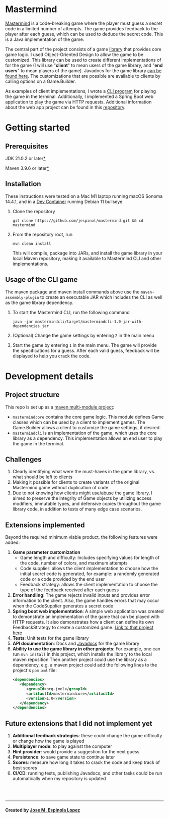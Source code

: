 # Mastermind 
[Mastermind](https://en.wikipedia.org/wiki/Mastermind_(board_game)) is a code-breaking game where the player must guess a secret code in a limited number of attempts. The game provides feedback to the player after each guess, which can be used to deduce the secret code. This is a Java implementation of the game.

The central part of the project consists of a game [library](mastermindcore) that provides core game logic. I used Object-Oriented Design to allow the game to be customized. This library can be used to create different implementations of for the game (I will use "**client**" to mean users of the game library, and "**end users**" to mean players of the game). Javadocs for the game library [can be found here](https://jespinol.github.io/mastermindcore_docs/). The customizations that are possible are available to clients by calling options on a Game.Builder.

As examples of client implementations, I wrote a [CLI program](mastermindcli) for playing the game in the terminal. Additionally, I implemented a Spring Boot web application to play the game via HTTP requests. Additional information about the web app project can be found in this [repository](https://github.com/jespinol/mastermindweb).

# Getting started
## Prerequisites
JDK 21.0.2 or later[*](https://jdk.java.net/21/)

Maven 3.9.6 or later[*](https://maven.apache.org/download.cgi)

## Installation

These instructions were tested on a Mac M1 laptop running macOS Sonoma 14.4.1, and in a [Dev Container](https://github.com/devcontainers/templates/tree/main/src/java) running Debian 11 bullseye.

1. Clone the repository
    ```shell
    git clone https://github.com/jespinol/mastermind.git && cd mastermind
    ```
2. From the repository root, run
    ```shell
    mvn clean install
    ```
    This will compile, package into JARs, and install the game library in your local Maven repository, making it available to Mastermind CLI and other implementations.

## Usage of the CLI game

The maven package and maven install commands above use the `maven-assembly-plugin` to create an executable JAR which includes the CLI as well as the game library dependency. 

1. To start the Mastermind CLI, run the following command
   ```shell
   java -jar mastermindcli/target/mastermindcli-1.0-jar-with-dependencies.jar
   ```
   
2. (Optional) Change the game settings by entering `2` in the main menu

3. Start the game by entering `1` in the main menu. The game will provide the specifications for a guess. After each valid guess, feedback will be displayed to help you crack the code.

# Development details
## Project structure
This repo is set up as a [maven multi-module project](https://maven.apache.org/guides/mini/guide-multiple-modules.html):
- `mastermindcore` contains the core game logic. This module defines Game classes which can be used by a client to implement games. The Game.Builder allows a client to customize the game settings, if desired.
- `mastermindcli` is an implementation of the game, which uses the core library as a dependency. This implementation allows an end user to play the game in the terminal.

## Challenges

1. Clearly identifying what were the must-haves in the game library, vs. what should be left to clients
2. Making it possible for clients to create variants of the original Mastermind game without duplication of code
3. Due to not knowing how clients might use/abuse the game library, I aimed to preserve the integrity of Game objects by utilizing access modifiers, immutable types, and defensive copies throughout the game library code, in addition to tests of many edge case scenarios.

## Extensions implemented
Beyond the required minimum viable product, the following features were added:
1. **Game parameter customization**
    - Game length and difficulty: Includes specifying values for length of the code, number of colors, and maximum attempts
    - Code supplier: allows the client implementation to choose how the initial secret code is generated, for example: a randomly generated code or a code provided by the end user
    - Feedback strategy: allows the client implementation to choose the type of the feedback received after each guess
2. **Error handling**: The game rejects invalid inputs and provides error information to the client. Also, the game handles errors that may occur when the CodeSupplier generates a secret code
3. **Spring boot web implementation**: A simple web application was created to demonstrate an implementation of the game that can be played with HTTP requests. It also demonstrates how a client can define its own FeedbackStrategy to create a customized game. [Link to that project here](https://github.com/jespinol/mastermindweb)
4. **Tests**: Unit tests for the game library
5. **API documentation**: Docs and [Javadocs](https://jespinol.github.io/mastermindcore_docs/) for the game library
6. **Ability to use the game library in other projects**: For example, one can run `mvn install` in this project, which installs the library to the local maven reposition Then another project could use the library as a dependency, e.g. a maven project could add the following lines to the project's `pom.xml` file:
   ```xml
   <dependencies>
      <dependency>
         <groupId>org.jmel</groupId>
         <artifactId>mastermindcore</artifactId>
         <version>1.0</version>
      </dependency>
   </dependencies>
   ```

## Future extensions that I did not implement yet
1. **Additional feedback strategies**: these could change the game difficulty or change how the game is played
2. **Multiplayer mode**: to play against the computer
3. **Hint provider**: would provide a suggestion for the next guess
4. **Persistence**: to save game state to continue later
5. **Scores**: measure how long it takes to crack the code and keep track of best scores
6. **CI/CD**: running tests, publishing Javadocs, and other tasks could be run automatically when my repository is updated

<br></br>
***

#### Created by [Jose M. Espinola Lopez](https://github.com/jespinol)



